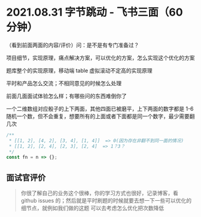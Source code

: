 # 2021.08.31 字节跳动 - 飞书三面（60 分钟）

（看到前面两面的内容/评价）问：是不是有专门准备过？

项目细节，实现原理，痛点解决方案，可以优化的方案，怎么实现这个优化的方案

题库整个的实现原理，移动端 table 虚拟滚动不定高的实现原理

平时和产品怎么交流；不相同意见的时候怎么处理

前面几面面试体验怎么样；有哪些问的东西难倒你了

一个二维数组对应骰子的上下两面，其他四面已被磨平，上下两面的数字都是 1-6 随机一个数，但不会重复，想要所有的上面或者下面都是同一个数字，最少需要翻几次

```js
/**
 * [[1, 2], [4, 2], [3, 4], [1, 4]]  => 0(因为存在非翻不到同一面的情况)
 * [[1, 2], [2, 4], [2, 3], [2, 4]  => 1？3？
 */
const fn = n => {};
```

## 面试官评价

> 你很了解自己的业务这个很棒，你的学习方式也很好，记录博客，看 github issues 的；然后就是平时刷题的时候就要去想一下一些可以优化的细节点，就例如我们做的这题 可以去考虑怎么优化把次数降低
